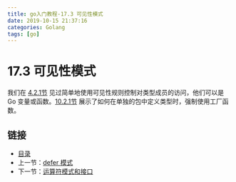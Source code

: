 ```yaml
---
title: go入门教程-17.3 可见性模式   
date: 2019-10-15 21:37:16   
categories: Golang   
tags: [go]   
---
```

# 17.3 可见性模式

我们在 [4.2.1节](04.2.md) 见过简单地使用可见性规则控制对类型成员的访问，他们可以是 Go 变量或函数。[10.2.1节](10.2.md) 展示了如何在单独的包中定义类型时，强制使用工厂函数。

## 链接

- [目录](go入门教程-目录.md)
- 上一节：[defer 模式](17.2.md)
- 下一节：[运算符模式和接口](17.4.md)
